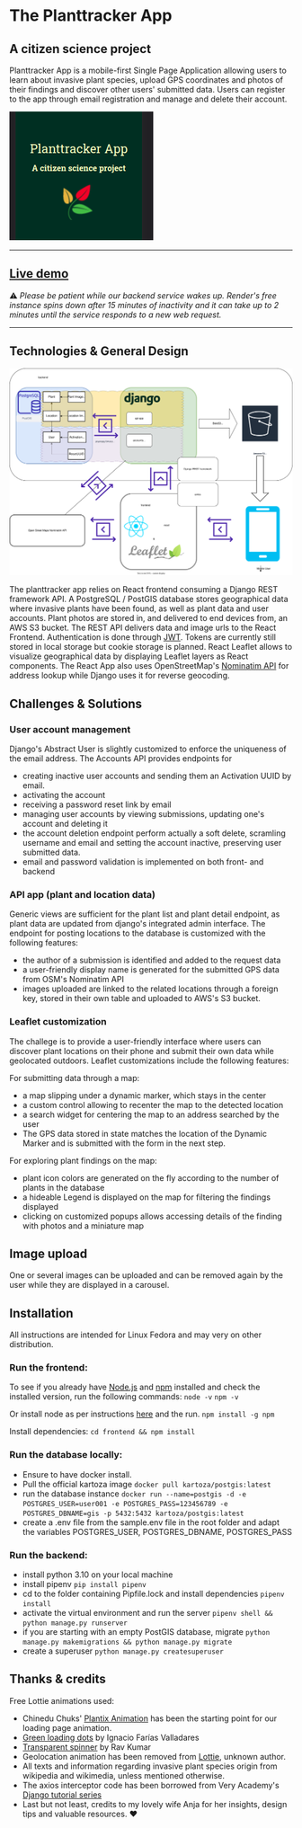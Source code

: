 # **The Planttracker App**

## A citizen science project

Planttracker App is a mobile-first Single Page Application allowing users to learn about invasive plant species, upload GPS coordinates and photos of their findings and discover other users' submitted data.
Users can register to the app through email registration and manage and delete their account.

![Screenshot of the loading page](https://github.com/gros-pataplouf/plant-tracker/blob/main/readme.png?raw=true)

---

## [Live demo](https://planttracker.onrender.com/)

⚠️ _Please be patient while our backend service wakes up. Render's free instance spins down after 15 minutes of inactivity and it can take up to 2 minutes until the service responds to a new web request._

---

## Technologies & General Design

![Architecture](https://github.com/gros-pataplouf/plant-tracker/blob/main/architecture.drawio.svg?raw=true)

The planttracker app relies on React frontend consuming a Django REST framework API.
A PostgreSQL / PostGIS database stores geographical data where invasive plants have been found, as well as plant data and user accounts. Plant photos are stored in, and delivered to end devices from, an AWS S3 bucket. The REST API delivers data and image urls to the React Frontend. Authentication is done through [JWT](https://django-rest-framework-simplejwt.readthedocs.io/en/latest/index.html). Tokens are currently still stored in local storage but cookie storage is planned.
React Leaflet allows to visualize geographical data by displaying Leaflet layers as React components.
The React App also uses OpenStreetMap's [Nominatim API](https://django-rest-framework-simplejwt.readthedocs.io/en/latest/index.html) for address lookup while Django uses it for reverse geocoding.

## Challenges & Solutions

### User account management

Django's Abstract User is slightly customized to enforce the uniqueness of the email address.
The Accounts API provides endpoints for

- creating inactive user accounts and sending them an Activation UUID by email.
- activating the account
- receiving a password reset link by email
- managing user accounts by viewing submissions, updating one's account and deleting it
- the account deletion endpoint perform actually a soft delete, scramling username and email and setting the account inactive, preserving user submitted data.
- email and password validation is implemented on both front- and backend

### API app (plant and location data)

Generic views are sufficient for the plant list and plant detail endpoint, as plant data are updated from django's integrated admin interface.
The endpoint for posting locations to the database is customized with the following features:

- the author of a submission is identified and added to the request data
- a user-friendly display name is generated for the submitted GPS data from OSM's Nominatim API
- images uploaded are linked to the related locations through a foreign key, stored in their own table and uploaded to AWS's S3 bucket.

### Leaflet customization

The challege is to provide a user-friendly interface where users can discover plant locations on their phone and submit their own data while geolocated outdoors.
Leaflet customizations include the following features:

For submitting data through a map:

- a map slipping under a dynamic marker, which stays in the center
- a custom control allowing to recenter the map to the detected location
- a search widget for centering the map to an address searched by the user
- The GPS data stored in state matches the location of the Dynamic Marker and is submitted with the form in the next step.

For exploring plant findings on the map:

- plant icon colors are generated on the fly according to the number of plants in the database
- a hideable Legend is displayed on the map for filtering the findings displayed
- clicking on customized popups allows accessing details of the finding with photos and a miniature map

## Image upload

One or several images can be uploaded and can be removed again by the user while they are displayed in a carousel.

## Installation

All instructions are intended for Linux Fedora and may very on other distribution.

### Run the frontend:

To see if you already have [Node.js](https://nodejs.org/en/download) and [npm](https://docs.npmjs.com/downloading-and-installing-node-js-and-npm) installed and check the installed version, run the following commands:
`node -v`
`npm -v`

Or install node as per instructions [here](https://nodejs.org/en/download/package-manager)
and the run.
`npm install -g npm`

Install dependencies:
`cd frontend && npm install`

### Run the database locally:

- Ensure to have docker install.
- Pull the official kartoza image
  `docker pull kartoza/postgis:latest`
- run the database instance
  `docker run --name=postgis -d -e POSTGRES_USER=user001 -e POSTGRES_PASS=123456789 -e POSTGRES_DBNAME=gis -p 5432:5432 kartoza/postgis:latest`
- create a .env file from the sample.env file in the root folder and adapt the variables POSTGRES_USER, POSTGRES_DBNAME, POSTGRES_PASS

### Run the backend:

- install python 3.10 on your local machine
- install pipenv
  `pip install pipenv`
- cd to the folder containing Pipfile.lock and install dependencies
  `pipenv install`
- activate the virtual environment and run the server
  `pipenv shell && python manage.py runserver`
- if you are starting with an empty PostGIS database, migrate
  `python manage.py makemigrations && python manage.py migrate`
- create a superuser
  `python manage.py createsuperuser`

## Thanks & credits

Free Lottie animations used:

- Chinedu Chuks' [Plantix Animation](https://lottiefiles.com/130892-plantix-loader-logo-animation) has been the starting point for our loading page animation.
- [Green loading dots](https://lottiefiles.com/jkd1w8obe5) by Ignacio Farías Valladares
- [Transparent spinner](https://lottiefiles.com/46810-infinite-spinner) by Rav Kumar
- Geolocation animation has been removed from [Lottie](https://lottiefiles.com/), unknown author.
- All texts and information regarding invasive plant species origin from wikipedia and wikimedia, unless mentioned otherwise.
- The axios interceptor code has been borrowed from Very Academy's [Django tutorial series](https://youtu.be/soxd_xdHR0o)
- Last but not least, credits to my lovely wife Anja for her insights, design tips and valuable resources. ❤️
